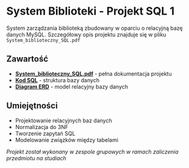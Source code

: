 # System Biblioteki - Projekt SQL 1

System zarządzania biblioteką zbudowany w oparciu o relacyjną bazę danych MySQL. Szczegółowy opis projektu znajduje się w pliku `System_biblioteczny_SQL.pdf`

## Zawartość

- **[System_biblioteczny_SQL.pdf](./System_biblioteczny_SQL.pdf)** - pełna dokumentacja projektu
- **[Kod SQL](./systemBiblioteczny_SQL.sql)** - struktura bazy danych 
- **[Diagram ERD](./schemat_SQL.png)** -  model relacyjny bazy danych

## Umiejętności

- Projektowanie relacyjnych baz danych
- Normalizacja do 3NF
- Tworzenie zapytań SQL
- Modelowanie związków między tabelami

*Projekt został wykonany w zespole grupowych w ramach zaliczenia przedmiotu na studiach*